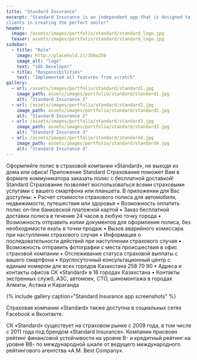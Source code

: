 ```yaml
---
title: "Standard Insurance"
excerpt: "Standard Insurance is an independent app that is designed to aid both dentists and 
clients in creating the perfect smile!"
header:
  image: /assets/images/portfolio/standard/standard_logo.jpg
  teaser: assets/images/portfolio/standard/standard_logo.jpg
sidebar:
  - title: "Role"
    image: http://placehold.it/350x250
    image_alt: "logo"
    text: "iOS Developer"
  - title: "Responsibilities"
    text: "Implemented all features from scratch"
gallery:
  - url: /assets/images/portfolio/standard/standard1.jpg
    image_path: assets/images/portfolio/standard/standard1.jpg
    alt: "Standard Insurance 1"
  - url: /assets/images/portfolio/standard/standard2.jpg
    image_path: assets/images/portfolio/standard/standard2.jpg
    alt: "Standard Insurance 2"
  - url: /assets/images/portfolio/standard/standard3.jpg
    image_path: assets/images/portfolio/standard/standard3.jpg
    alt: "Standard Insurance 3"
  - url: /assets/images/portfolio/standard/standard4.jpg
    image_path: assets/images/portfolio/standard/standard4.jpg
    alt: "Standard Insurance 4"
---
```


Оформляйте полис в страховой компании «Standard», не выходя из дома или офиса! Приложение Standard Страхование поможет Вам в формате коммуникатора заказать полис с бесплатной доставкой!
Standard Страхование позволяет воспользоваться всеми страховыми услугами с вашего смартфона или планшета. В приложении для Вас доступны: 
•	Расчет стоимости страхового полиса для автомобиля, недвижимости, путешествия или здоровья
•	Возможность оплатить полис on-line банковской платежной картой
•	Заказ бесплатной доставки полиса в течение 24 часов в любую точку города
•	Возможность отправить копии документов для оформления полиса, без необходимости ехать в точки продаж
•	Вызов аварийного комиссара при наступлении страхового случая 
•	Информация о последовательности действий при наступлении страхового случая
•	Возможность отправить фотографии с места происшествия в офис страховой компании
•	Отслеживание статуса страховой выплаты с вашего смартфона
•	Круглосуточный консультационный центр с единым номером для всех городов Казахстана 258 70 90
•	Адреса и контакты офисов СК «Standard» в 16 городах Казахстана
•	Контакты экстренных служб, АЗС, автомоек, СТО, шиномонтажа в городах Алматы, Астана и Караганда

{% include gallery caption="Standard Insurance app screenshots" %}

Страховая компания «Standard» также доступна в социальных сетях Facebook и Вконтакте.

СК «Standard» существует на страховом рынке с 2009 года, в том числе с 2011 года под брендом «Standard Insurance». Компании присвоен рейтинг финансовой устойчивости на уровне B- и кредитный рейтинг на уровне ВВ- по международной шкале от ведущего международного рейтингового агентства «A.M. Best Company».